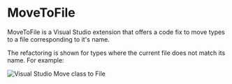# MoveToFile
MoveToFile is a Visual Studio extension that offers a code fix to move types to a file corresponding to it's name.

The refactoring is shown for types where the current file does not match its name. For example:

![Visual Studio Move class to File](http://i.imgur.com/jwR9We6.png)
